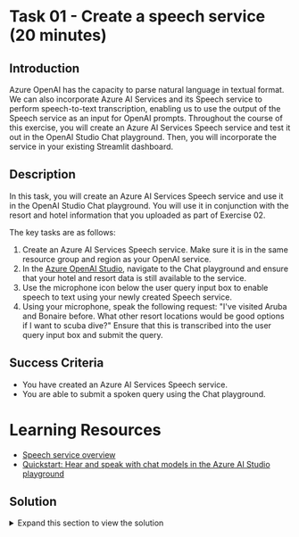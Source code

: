 # Task 01 - Create a speech service (20 minutes)

## Introduction

Azure OpenAI has the capacity to parse natural language in textual format. We can also incorporate Azure AI Services and its Speech service to perform speech-to-text transcription, enabling us to use the output of the Speech service as an input for OpenAI prompts. Throughout the course of this exercise, you will create an Azure AI Services Speech service and test it out in the OpenAI Studio Chat playground. Then, you will incorporate the service in your existing Streamlit dashboard.

## Description

In this task, you will create an Azure AI Services Speech service and use it in the OpenAI Studio Chat playground. You will use it in conjunction with the resort and hotel information that you uploaded as part of Exercise 02.

The key tasks are as follows:

1. Create an Azure AI Services Speech service. Make sure it is in the same resource group and region as your OpenAI service.
2. In the [Azure OpenAI Studio](https://oai.azure.com), navigate to the Chat playground and ensure that your hotel and resort data is still available to the service.
3. Use the microphone icon below the user query input box to enable speech to text using your newly created Speech service.
4. Using your microphone, speak the following request: "I've visited Aruba and Bonaire before. What other resort locations would be good options if I want to scuba dive?" Ensure that this is transcribed into the user query input box and submit the query.

## Success Criteria

- You have created an Azure AI Services Speech service.
- You are able to submit a spoken query using the Chat playground.

# Learning Resources

- [Speech service overview](https://learn.microsoft.com/en-us/azure/ai-services/speech-service/overview)
- [Quickstart: Hear and speak with chat models in the Azure AI Studio playground](https://learn.microsoft.com/en-us/azure/ai-studio/quickstarts/hear-speak-playground)

## Solution

<details>
<summary>Expand this section to view the solution</summary>

- The steps to create an Azure AI Services Speech service in the Azure Portal are as follows:
  - Navigate to [the Azure Portal](https://portal.azure.com)
  - In the search menu, enter "Azure AI services" and select the **Azure AI services** item from the **Services** menu.
  - Choose the **Speech service** entry from the **Azure AI services** menu.
  - Select **+ Create** to create a new speech service.
  - In the Create Speech Services menu, ensure that you select the same resource group and region that you chose for your OpenAI service. Choose the **Standard S0** pricing tier for this service.
  - Select the **Review + create** button to review your choices and then choose **Create** to build the service.

    ![Settings to create a Speech service](../../media/Solution/0401_SpeechService.png)

- Navigate to the [OpenAI Studio](https://oai.azure.com) and make sure you are in the chat playground by selecting **Chat** from the **Playground** menu.
- Navigate to **Add your data (preview)** and ensure that you still have the hotel and resorts index selected as your data source. If not, review the instructions in [Exercise 02, Task 02](../02_add_chat_with_data/0202.md) to repopulate this data source.
- In the chat playground, select the microphone icon below the user query input box.

    ![Select the microphone option from the chat query menu](../../media/Solution/0401_Microphone.png)

- In the Playground Settings modal dialog, choose your speech resource from the drop-down list. Then, check the box acknowledging that spoken chat will incur usage to your subscription and enable speech to text. Select **Save** to complete the process.

    ![Choose the speech resource, acknowledge usage rules, and enable speech to text in the Playground Settings](../../media/Solution/0401_PlaygroundSettings.png)

- Select the microphone icon below the user query box. Using your microphone, speak the following request: "I've visited Aruba and Bonaire before. What other resort locations would be good options if I want to scuba dive?"

    {: .note }
    > Your browser may prompt you for access to use your microphone.

</details>
